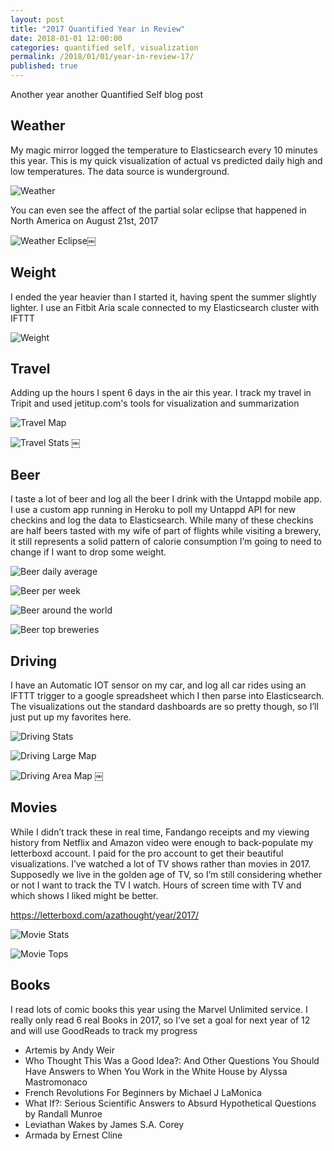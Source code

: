 ```yaml
---
layout: post
title: "2017 Quantified Year in Review"
date: 2018-01-01 12:00:00
categories: quantified self, visualization
permalink: /2018/01/01/year-in-review-17/
published: true
---
```


Another year another Quantified Self blog post

## Weather

My magic mirror logged the temperature to Elasticsearch every 10 minutes this year.  This is my quick visualization of actual vs predicted daily high and low temperatures.  The data source is wunderground.

![Weather](/images/posts/2018-01-01-qs01.jpg)

You can even see the affect of the partial solar eclipse that happened in North America on August 21st, 2017

![Weather Eclipse](/images/posts/2018-01-01-qs02.jpg)￼

## Weight

I ended the year heavier than I started it, having spent the summer slightly lighter.  I use an Fitbit Aria scale connected to my Elasticsearch cluster with IFTTT

![Weight](/images/posts/2018-01-01-qs03.jpg)

## Travel

Adding up the hours I spent 6 days in the air this year.  I track my travel in Tripit and used jetitup.com's tools for visualization and summarization

![Travel Map](/images/posts/2018-01-01-qs04.jpg)

![Travel Stats](/images/posts/2018-01-01-qs05.jpg)
￼

## Beer

I taste a lot of beer and log all the beer I drink with the Untappd mobile app.  I use a custom app running in Heroku to poll my Untappd API for new checkins and log the data to Elasticsearch.  While many of these checkins are half beers tasted with my wife of part of flights while visiting a brewery, it still represents a solid pattern of calorie consumption I’m going to need to change if I want to drop some weight.

![Beer daily average](/images/posts/2018-01-01-qs06.jpg)

![Beer per week](/images/posts/2018-01-01-qs07.jpg)

![Beer around the world](/images/posts/2018-01-01-qs08.jpg)

![Beer top breweries](/images/posts/2018-01-01-qs09.jpg)

## Driving 

I have an Automatic IOT sensor on my car, and log all car rides using an IFTTT trigger to a google spreadsheet which I then parse into Elasticsearch.  The visualizations out the standard dashboards are so pretty though, so I’ll just put up my favorites here.

![Driving Stats](/images/posts/2018-01-01-qs10.jpg)

![Driving Large Map](/images/posts/2018-01-01-qs11.jpg)

![Driving Area Map](/images/posts/2018-01-01-qs12.jpg)
￼
## Movies

While I didn’t track these in real time, Fandango receipts and my viewing history from Netflix and Amazon video were enough to back-populate my letterboxd account.  I paid for the pro account to get their beautiful visualizations.  I’ve watched a lot of TV shows rather than movies in 2017.  Supposedly we live in the golden age of TV, so I’m still considering whether or not I want to track the TV I watch.  Hours of screen time with TV and which shows I liked might be better.

https://letterboxd.com/azathought/year/2017/

![Movie Stats](/images/posts/2018-01-01-qs13.jpg)

![Movie Tops](/images/posts/2018-01-01-qs14.jpg)

## Books

I read lots of comic books this year using the Marvel Unlimited service.  I really only read 6 real Books in 2017, so I’ve set a goal for next year of 12 and will use GoodReads to track my progress

* Artemis by Andy Weir
* Who Thought This Was a Good Idea?: And Other Questions You Should Have Answers to When You Work in the White House by Alyssa Mastromonaco
* French Revolutions For Beginners by Michael J LaMonica
* What If?: Serious Scientific Answers to Absurd Hypothetical Questions by Randall Munroe
* Leviathan Wakes by James S.A. Corey
* Armada by Ernest Cline

